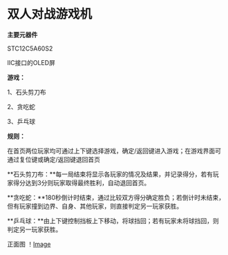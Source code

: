 # **双人对战游戏机**

**主要元器件**

STC12C5A60S2

IIC接口的OLED屏



**游戏：**

1、石头剪刀布

2、贪吃蛇

3、乒乓球



**规则：**

在首页两位玩家均可通过上下键选择游戏，确定/返回键进入游戏；在游戏界面可通过复位键或确定/返回键退回首页

**石头剪刀布：**每一局结束将显示各玩家的情况及结果，并记录得分，若有玩家得分达到3分则玩家取得最终胜利，自动退回首页。

**贪吃蛇：**180秒倒计时结束，通过比较双方得分确定胜负；若倒计时未结束，但有玩家撞到边界、自身、其他玩家，则直接判定另一玩家获胜。

**乒乓球：**由上下键控制挡板上下移动，将球挡回；若有玩家未将球挡回，则判定另一玩家获胜。


正面图
！[Image](https://github.com/codewordzxl/Game/blob/master/正面图.jpg)


